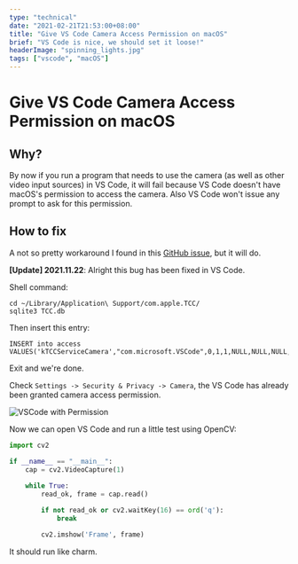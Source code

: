 ```yaml
---
type: "technical"
date: "2021-02-21T21:53:00+08:00"
title: "Give VS Code Camera Access Permission on macOS"
brief: "VS Code is nice, we should set it loose!"
headerImage: "spinning_lights.jpg"
tags: ["vscode", "macOS"]
---
```


# Give VS Code Camera Access Permission on macOS

## Why?

By now if you run a program that needs to use the camera (as well as other video input sources) in VS Code, it will fail because VS Code doesn't have macOS's permission to access the camera. Also VS Code won't issue any prompt to ask for this permission.

## How to fix

A not so pretty workaround I found in this [GitHub issue](https://github.com/microsoft/vscode/issues/95062), but it will do.

**[Update] 2021.11.22**: Alright this bug has been fixed in VS Code.

Shell command:

```shell
cd ~/Library/Application\ Support/com.apple.TCC/
sqlite3 TCC.db 
```

Then insert this entry:

```shell
INSERT into access VALUES('kTCCServiceCamera',"com.microsoft.VSCode",0,1,1,NULL,NULL,NULL,'UNUSED',NULL,0,1541440109);
```

Exit and we're done.

Check `Settings -> Security & Privacy -> Camera`, the VS Code has already been granted camera access permission.

![VSCode with Permission](images/vscode_with_permission.png)

Now we can open VS Code and run a little test using OpenCV:

```python
import cv2

if __name__ == "__main__":
    cap = cv2.VideoCapture(1)
    
    while True:
        read_ok, frame = cap.read()

        if not read_ok or cv2.waitKey(16) == ord('q'):
            break

        cv2.imshow('Frame', frame)
```

It should run like charm.
